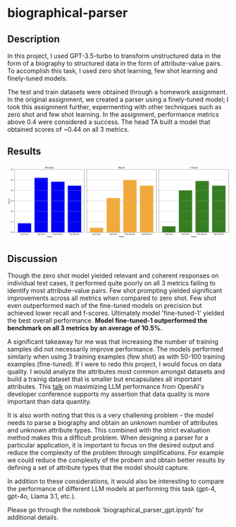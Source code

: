 # biographical-parser

## Description

In this project, I used GPT-3.5-turbo to transform unstructured data in the form of a biography to structured data in the form of attribute-value pairs. To accomplish this task, I used zero shot learning, few shot learning and finely-tuned models. 

The test and train datasets were obtained through a homework assignment. In the original assignment, we created a parser using a finely-tuned model; I took this assignment further, expermenting with other techniques such as zero shot and few shot learning. In the assignment, performance metrics above 0.4 were considered a success. The head TA built a model that obtained scores of ~0.44 on all 3 metrics.

## Results

![results](images/results-graph.png)

## Discussion

Though the zero shot model yielded relevant and coherent responses on individual test cases, it performed quite poorly on all 3 metrics failing to identify most attribute-value pairs. Few shot prompting yielded significant improvements across all metrics when compared to zero shot. Few shot even outperformed each of the fine-tuned models on precision but achieved lower recall and f-scores. Ultimately model 'fine-tuned-1' yielded the best overall performance. **Model fine-tuned-1 outperformed the benchmark on all 3 metrics by an average of 10.5%.**

A significant takeaway for me was that increasing the number of training samples did not necessarily improve performance. The models performed similarly when using 3 training examples (few shot) as with 50-100 training examples (fine-tuned). If I were to redo this project, I would focus on data quality. I would analyze the attributes most common amongst datasets and build a trainig dataset that is smaller but encapsulates all important attributes. This [talk](https://www.youtube.com/watch?v=ahnGLM-RC1Y) on maximizing LLM performance from OpenAI's developer conference supports my assertion that data quality is more important than data quantity.

It is also worth noting that this is a very challening problem - the model needs to parse a biography and obtain an unknown number of attributes and unknown attribute types. This combined with the strict evaluation method makes this a difficult problem. When designing a parser for a particular application, it is important to focus on the desired output and reduce the complexity of the problem through simplifications. For example we could reduce the complexity of the probem and obtain better results by defining a set of attribute types that the model should capture.

In addition to these considerations, it would also be interesting to compare the performance of different LLM models at performing this task (gpt-4, gpt-4o, Llama 3.1, etc.).

Please go through the notebook 'biographical_parser_gpt.ipynb' for additional details.
